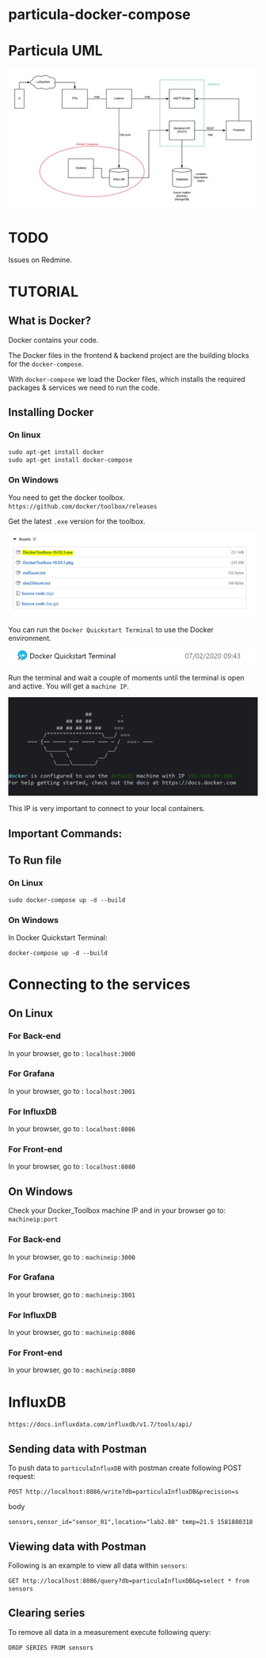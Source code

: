 # particula-docker-compose

# Particula UML

![](images/uml-project.png)

# TODO 

Issues on Redmine.

# TUTORIAL

## What is Docker?

Docker contains your code.

The Docker files in the frontend & backend project are the building blocks for the `docker-compose`.

With `docker-compose` we load the Docker files, which installs the required packages & services we need to run the code.

## Installing Docker

### On linux

```
sudo apt-get install docker
sudo apt-get install docker-compose
```

### On Windows

You need to get the docker toolbox. `https://github.com/docker/toolbox/releases`

Get the latest `.exe` version for the toolbox.

![](images/docker-toolbox-install.JPG)

You can run the `Docker Quickstart Terminal` to use the Docker environment.

![](images/docker-quickstart-terminal.png)

Run the terminal and wait a couple of moments until the terminal is open and active. You will get a `machine IP`.

![](images/docker-booted-terminal.png)

This IP is very important to connect to your local containers.

## Important Commands:


## To Run file
### On Linux
```
sudo docker-compose up -d --build
```

### On Windows
In Docker Quickstart Terminal:
```
docker-compose up -d --build
```

# Connecting to the services

## On Linux

### For Back-end
In your browser, go to : `localhost:3000`

### For Grafana
In your browser, go to : `localhost:3001`

### For InfluxDB
In your browser, go to : `localhost:8086`

### For Front-end
In your browser, go to : `localhost:8080`


## On Windows

Check your Docker_Toolbox machine IP and in your browser go to: `machineip:port`

### For Back-end
In your browser, go to : `machineip:3000`

### For Grafana
In your browser, go to : `machineip:3001`

### For InfluxDB
In your browser, go to : `machineip:8086`

### For Front-end
In your browser, go to : `machineip:8080`

# InfluxDB

`https://docs.influxdata.com/influxdb/v1.7/tools/api/`

## Sending data with Postman

To push data to `particulaInfluxDB` with postman create following POST request:

```
POST http://localhost:8086/write?db=particulaInfluxDB&precision=s
```

body

```
sensors,sensor_id="sensor_01",location="lab2.80" temp=21.5 1581880318
```

## Viewing data with Postman

Following is an example to view all data within `sensors`:

```
GET http://localhost:8086/query?db=particulaInfluxDB&q=select * from sensors
```

## Clearing series
To remove all data in a measurement execute following query:
```
DROP SERIES FROM sensors
```